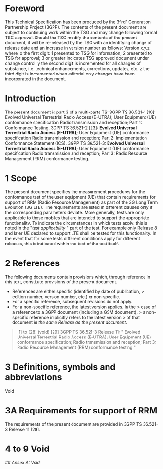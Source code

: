 # Foreword
This Technical Specification has been produced by the 3^rd^ Generation
Partnership Project (3GPP).
The contents of the present document are subject to continuing work within the
TSG and may change following formal TSG approval. Should the TSG modify the
contents of the present document, it will be re-released by the TSG with an
identifying change of release date and an increase in version number as
follows:
Version x.y.z
where:
x the first digit:
1 presented to TSG for information;
2 presented to TSG for approval;
3 or greater indicates TSG approved document under change control.
y the second digit is incremented for all changes of substance, i.e. technical
enhancements, corrections, updates, etc.
z the third digit is incremented when editorial only changes have been
incorporated in the document.
# Introduction
The present document is part 3 of a multi-parts TS:
3GPP TS 36.521-1 [10]: Evolved Universal Terrestrial Radio Access (E-UTRA);
User Equipment (UE) conformance specification Radio transmission and
reception; Part 1: Conformance Testing.
3GPP TS 36.521-2 [23]: **Evolved Universal Terrestrial Radio Access
(E-UTRA);** User Equipment (UE) conformance specification Radio transmission
and reception; Part 2: Implementation Conformance Statement (ICS).
3GPP TS 36.521-3: **Evolved Universal Terrestrial Radio Access (E-UTRA);**
User Equipment (UE) conformance specification Radio transmission and
reception; Part 3: Radio Resource Management (RRM) conformance testing.
# 1 Scope
The present document specifies the measurement procedures for the conformance
test of the user equipment (UE) that contain requirements for support of RRM
(Radio Resource Management) as part of the 3G Long Term Evolution (3G LTE).
The requirements are listed in different clauses only if the corresponding
parameters deviate. More generally, tests are only applicable to those mobiles
that are intended to support the appropriate functionality. To indicate the
circumstances in which tests apply, this is noted in the "_test applicability_
" part of the test.
For example only Release 8 and later UE declared to support LTE shall be
tested for this functionality. In the event that for some tests different
conditions apply for different releases, this is indicated within the text of
the test itself.
# 2 References
The following documents contain provisions which, through reference in this
text, constitute provisions of the present document.
  * References are either specific (identified by date of publication, > edition number, version number, etc.) or non‑specific.
  * For a specific reference, subsequent revisions do not apply.
  * For a non-specific reference, the latest version applies. In the > case of a reference to a 3GPP document (including a GSM document), > a non-specific reference implicitly refers to the latest version > of that document _in the same Release as the present document_.
> [1] to [28] (void)
[29] 3GPP TS 36.521-3 Release 11: \" Evolved Universal Terrestrial Radio
Access (E-UTRA); User Equipment (UE) conformance specification; Radio
transmission and reception; Part 3: Radio Resource Management (RRM)
conformance testing \"
# 3 Definitions, symbols and abbreviations
Void
# 3A Requirements for support of RRM
The requirements of the present document are provided in 3GPP TS 36.521-3
Release 11 [29].
# 4 to 9 Void
###### ## Annex A: Void
#